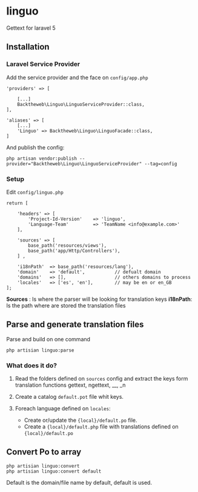 # linguo
Gettext for laravel 5

## Installation

### Laravel Service Provider

Add the service provider and the face on `config/app.php`

```
'providers' => [

    [...]
    Backtheweb\Linguo\LinguoServiceProvider::class,
],

'aliases' => [
    [...]
    'Linguo' => Backtheweb\Linguo\LinguoFacade::class,
]
```   
 
And publish the config:

```
php artisan vendor:publish --provider="Backtheweb\Linguo\LinguoServiceProvider" --tag=config
```

### Setup

Edit `config/linguo.php`

````
return [

    'headers' => [
        'Project-Id-Version'    => 'linguo',
        'Language-Team'         => 'TeamName <info@example.com>'
    ],

    'sources' => [
        base_path('resources/views'),
        base_path('app/Http/Controllers'),
    ] ,

    'i18nPath'  => base_path('resources/lang'),
    'domain'    => 'default',           // defualt domain
    'domains'   => [],                  // others domains to process
    'locales'   => ['es', 'en'],        // may be en or en_GB
];
````


**Sources** : Is where the parser will be looking for translation keys
**i18nPath**: Is the path where are stored the translation files 

## Parse and generate translation files

Parse and build on one command

````
php artisian linguo:parse
````

### What does it do?

1. Read the folders defined on `sources` config and extract the keys form translation functions gettext, ngettext, __, _n
2. Create a catalog `default.pot` file whit keys.
3. Foreach language defined on `locales`:

    * Create or/update the `{local}/default.po` file.
    * Create a `{local}/default.php` file with translations defined on `{local}/default.po`
    
## Convert Po to array

````
php artisian linguo:convert 
php artisian linguo:convert default 
```` 

Default is the domain/file name by default, default is used.